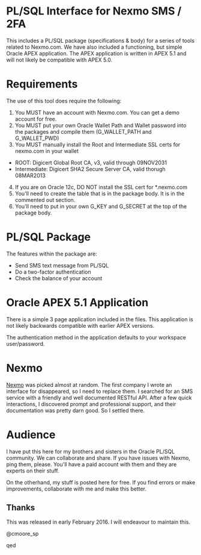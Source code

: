 # PL/SQL Interface for Nexmo SMS / 2FA
This includes a PL/SQL package (specifications & body) for a series of tools related to Nexmo.com. We have also included
a functioning, but simple Oracle APEX application. The APEX application is written in APEX 5.1 and will not likely be
compatible with APEX 5.0.

# Requirements
The use of this tool does require the following:
 1. You MUST have an account with Nexmo.com. You can get a demo account for free.
 2. You MUST put your own Oracle Wallet Path and Wallet password into the packages and compile them (G_WALLET_PATH and G_WALLET_PWD)
 3. You MUST manually install the Root and Intermediate SSL certs for nexmo.com in your wallet
  - ROOT: Digicert Global Root CA, v3, valid through 09NOV2031
  - Intermediate: Digicert SHA2 Secure Server CA, valid thorugh 08MAR2013
 4. If you are on Oracle 12c, DO NOT install the SSL cert for *.nexmo.com
 5. You'll need to create the table that is in the package body. It is in the commented out section. 
 6. You'll need to put in your own G_KEY and G_SECRET at the top of the package body.

# PL/SQL Package
The features within the package are:
 - Send SMS text message from PL/SQL
 - Do a two-factor authentication
 - Check the balance of your account

# Oracle APEX 5.1 Application
There is a simple 3 page application included in the files. This application is not likely backwards compatible with
earlier APEX versions. 

The authentication method in the application defaults to your workspace user/password.

# Nexmo
[Nexmo](https://www.nexmo.com/) was picked almost at random. The first company I wrote an interface for disappeared, so I need
to replace them. I searched for an SMS service with a friendly and well documented RESTful API. After a few quick interactions,
I discovered prompt and professional support, and their documentation was pretty darn good. So I settled there.

# Audience
I have put this here for my brothers and sisters in the Oracle PL/SQL community. We can collaborate and share. If you have issues
with Nexmo, ping them, please. You'll have a paid account with them and they are experts on their stuff.

On the otherhand, my stuff is posted here for free. If you find errors or make improvements, collaborate with me and make this better. 


## Thanks

This was released in early February 2016. I will endeavour to maintain this.

@cmoore_sp

qed
